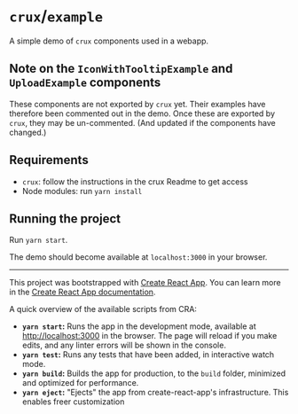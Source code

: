 # `crux`/`example`

A simple demo of `crux` components used in a webapp.

## Note on the `IconWithTooltipExample` and `UploadExample` components

These components are not exported by `crux` yet. Their examples have therefore been commented out in the demo.
Once these are exported by `crux`, they may be un-commented. (And updated if the components have changed.)

## Requirements

- `crux`: follow the instructions in the crux Readme to get access
- Node modules: run `yarn install`

## Running the project

Run `yarn start`.

The demo should become available at `localhost:3000` in your browser.

---

This project was bootstrapped with [Create React App](https://github.com/facebook/create-react-app).
You can learn more in the [Create React App documentation](https://facebook.github.io/create-react-app/docs/getting-started).

A quick overview of the available scripts from CRA:

- **`yarn start`:** Runs the app in the development mode, available at [http://localhost:3000](http://localhost:3000) in the browser. The page will reload if you make edits, and any linter errors will be shown in the console.
- **`yarn test`:** Runs any tests that have been added, in interactive watch mode.
- **`yarn build`:** Builds the app for production, to the `build` folder, minimized and optimized for performance.
- **`yarn eject`:** "Ejects" the app from create-react-app's infrastructure. This enables freer customization
